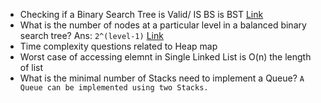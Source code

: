 - Checking if a Binary Search Tree is Valid/ IS BS is BST
  [Link](https://stackoverflow.com/questions/34044902/checking-if-a-binary-search-tree-is-valid-javascript)
- What is the number of nodes at a particular level in a balanced binary
  search tree? Ans: `2^(level-1)`
  [Link](<https://stackoverflow.com/questions/52454624/what-is-the-number-of-nodes-at-a-particular-level-in-a-balanced-binary-search-tr#:~:text=A%20balanced%20binary%20tree%20starts,%5E(level%2D1)%20.>)
- Time complexity questions related to Heap map
- Worst case of accessing elemnt in Single Linked List is O(n) the length
  of list
- What is the minimal number of Stacks need to implement a Queue?
  `A Queue can be implemented using two Stacks.`
